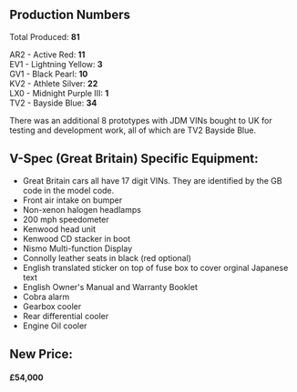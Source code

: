 ## Production Numbers  
Total Produced: __81__  
  
AR2 - Active Red: __11__  
EV1 - Lightning Yellow: __3__  
GV1 - Black Pearl: __10__  
KV2 - Athlete Silver: __22__  
LX0 - Midnight Purple III: __1__  
TV2 - Bayside Blue: __34__  
  
There was an additional 8 prototypes with JDM VINs bought to UK for testing and development work, all of which are TV2 Bayside Blue.  
  
## V-Spec (Great Britain) Specific Equipment:  
* Great Britain cars all have 17 digit VINs. They are identified by the GB code in the model code.  
* Front air intake on bumper  
* Non-xenon halogen headlamps  
* 200 mph speedometer  
* Kenwood head unit  
* Kenwood CD stacker in boot  
* Nismo Multi-function Display  
* Connolly leather seats in black (red optional)  
* English translated sticker on top of fuse box to cover orginal Japanese text  
* English Owner's Manual and Warranty Booklet  
* Cobra alarm  
* Gearbox cooler  
* Rear differential cooler  
* Engine Oil cooler  
  
## New Price:  
#### £54,000  